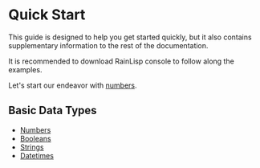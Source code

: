 ﻿# Quick Start
This guide is designed to help you get started quickly, but it also contains supplementary information to the rest of the documentation.

It is recommended to download RainLisp console to follow along the examples.

Let's start our endeavor with [numbers](numbers.md).

## Basic Data Types
- [Numbers](numbers.md)
- [Booleans](booleans.md)
- [Strings](strings.md)
- [Datetimes](datetimes.md)